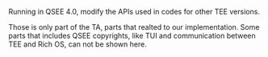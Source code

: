 Running in QSEE 4.0, modify the APIs used in codes for other TEE versions. 

Those is only part of the TA, parts that realted to our implementation. Some parts that includes QSEE copyrights, like TUI and communication between TEE and Rich OS, can not be shown here.

